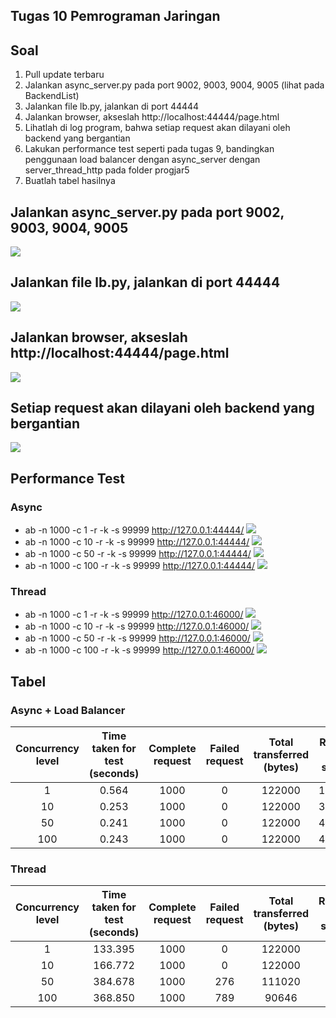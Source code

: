 ## Tugas 10 Pemrograman Jaringan

## Soal
1. Pull update terbaru
2. Jalankan async_server.py pada port 9002, 9003, 9004, 9005 (lihat pada BackendList)
3. Jalankan file lb.py, jalankan di port 44444
4. Jalankan browser, akseslah http://localhost:44444/page.html
5. Lihatlah di log program, bahwa setiap request akan dilayani oleh backend yang bergantian
6. Lakukan performance test seperti pada tugas 9, bandingkan penggunaan load balancer dengan async_server dengan server_thread_http pada folder progjar5
7. Buatlah tabel hasilnya

## Jalankan async_server.py pada port 9002, 9003, 9004, 9005
![](img/1.png)  
## Jalankan file lb.py, jalankan di port 44444
![](img/2.png)  
## Jalankan browser, akseslah http://localhost:44444/page.html
![](img/3.png)  
## Setiap request akan dilayani oleh backend yang bergantian
![](img/4.png)  
## Performance Test
### Async
* ab -n 1000 -c 1 -r -k -s 99999 http://127.0.0.1:44444/
![](img/ac1.png)  
* ab -n 1000 -c 10 -r -k -s 99999 http://127.0.0.1:44444/
![](img/ac10.png)  
* ab -n 1000 -c 50 -r -k -s 99999 http://127.0.0.1:44444/
![](img/ac50.png)  
* ab -n 1000 -c 100 -r -k -s 99999 http://127.0.0.1:44444/
![](img/ac100.png)  
### Thread
* ab -n 1000 -c 1 -r -k -s 99999 http://127.0.0.1:46000/
![](img/tc1.png)  
* ab -n 1000 -c 10 -r -k -s 99999 http://127.0.0.1:46000/
![](img/tc10.png)  
* ab -n 1000 -c 50 -r -k -s 99999 http://127.0.0.1:46000/
![](img/tc50.png)  
* ab -n 1000 -c 100 -r -k -s 99999 http://127.0.0.1:46000/
![](img/tc100.png)  
## Tabel
### Async + Load Balancer
| Concurrency level | Time taken for test (seconds) | Complete request | Failed request | Total transferred (bytes) | Request per second | Time per request (ms) | Transfer rate (Kbytes/sec) |
|:-----------------:|:-----------------------------:|:----------------:|:--------------:|:-------------------------:|:------------------:|:---------------------:|:--------------------------:|
|1|0.564|1000|0|122000|1774.46|0.564|211.41|
|10|0.253|1000|0|122000|3948.26|2.533|470.40|
|50|0.241|1000|0|122000|4152.10|12.042|493.68|
|100|0.243|1000|0|122000|4109.21|24.336|489.57|
### Thread
| Concurrency level | Time taken for test (seconds) | Complete request | Failed request | Total transferred (bytes) | Request per second | Time per request (ms) | Transfer rate (Kbytes/sec) |
|:-----------------:|:-----------------------------:|:----------------:|:--------------:|:-------------------------:|:------------------:|:---------------------:|:--------------------------:|
|1|133.395|1000|0|122000|7.50|133.395|0.89|
|10|166.772|1000|0|122000|6.00|1667.725|0.71|
|50|384.678|1000|276|111020|2.60|19233.908|0.28|
|100|368.850|1000|789|90646|2.76|36284.953|0.24|
